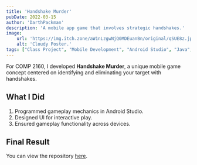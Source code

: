 ```yaml
---
title: 'Handshake Murder'
pubDate: 2022-03-15
author: 'DarthPackman'
description: 'A mobile app game that involves strategic handshakes.'
image:
    url: 'https://img.itch.zone/aW1nLzgwNjQ0MDEuanBn/original/qSUE8z.jpg'
    alt: 'Cloudy Poster.'
tags: ["Class Project", "Mobile Development", "Android Studio", "Java", "Game Design"]
---
```


For COMP 2160, I developed **Handshake Murder**, a unique mobile game concept centered on identifying and eliminating your target with handshakes.

## What I Did

1. Programmed gameplay mechanics in Android Studio.
2. Designed UI for interactive play.
3. Ensured gameplay functionality across devices.

## Final Result

You can view the repository [here](https://github.com/DarthPackman/Handshake-Murder).
